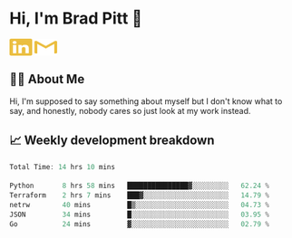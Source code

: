 # Hi, I'm Brad Pitt 👋


<a href="https://www.linkedin.com/in/mathias-mauraisin/" target="blank"><img align="center" src="./icons/linkedin.svg" alt="https://www.linkedin.com/in/mathias-mauraisin/" height="30" width="40" /></a>
<a href="mailto:mathias.mauraisin.pro@gmail.com" target="blank"><img align="center" src="./icons/gmail.svg" alt="redrew" height="30" width="40" /></a>




<!-- ![snap](images/Snap_dark.png?raw=true) -->
<!-- ![snap](images/Snap_dark_bg.png?raw=true) -->


<!-- [![My Skills](https://skillicons.dev/icons?i=c,cpp,html,css,js,ts,)](https://skillicons.dev) -->

## 🙋‍♂️&nbsp;About Me

Hi, I'm supposed to say something about myself but I don't know what to say, and honestly, nobody cares so just look at my work instead.

## 📈&nbsp;Weekly development breakdown

<!-- [![mamaurai's 42 stats](https://badge42.vercel.app/api/v2/cl1l4qz93000609l4yixitcl4/stats?cursusId=21&coalitionId=45)](https://github.com/JaeSeoKim/badge42) -->





<!--START_SECTION:waka-->

```rust
Total Time: 14 hrs 10 mins

Python       8 hrs 58 mins   ███████████████▓░░░░░░░░░   62.24 %
Terraform    2 hrs 7 mins    ███▓░░░░░░░░░░░░░░░░░░░░░   14.79 %
netrw        40 mins         █▒░░░░░░░░░░░░░░░░░░░░░░░   04.73 %
JSON         34 mins         █░░░░░░░░░░░░░░░░░░░░░░░░   03.95 %
Go           24 mins         ▓░░░░░░░░░░░░░░░░░░░░░░░░   02.79 %
```

<!--END_SECTION:waka-->


